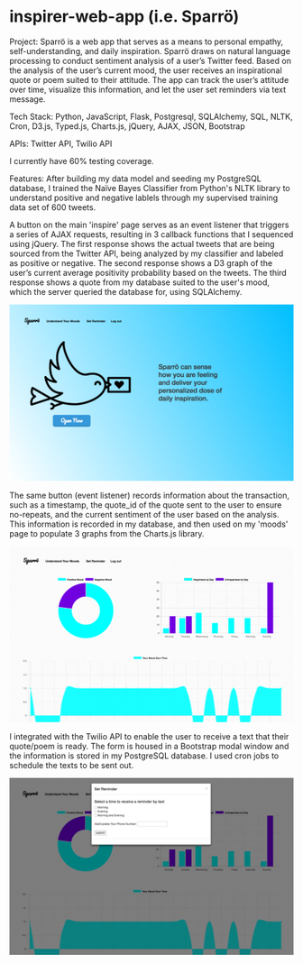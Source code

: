 # inspirer-web-app (i.e. Sparrö)

Project:
Sparrö is a web app that serves as a means to personal empathy, self-understanding, and daily inspiration. Sparrö draws on natural language processing to conduct sentiment analysis of a user’s Twitter feed. Based on the analysis of the user’s current mood, the user receives an inspirational quote or poem suited to their attitude. The app can track the user’s attitude over time, visualize this information, and let the user set reminders via text message.

Tech Stack:
Python, JavaScript, Flask, Postgresql, SQLAlchemy, SQL, NLTK, Cron, D3.js, Typed.js, Charts.js,  jQuery, AJAX, JSON, Bootstrap

APIs:
Twitter API, Twilio API


I currently have 60% testing coverage. 


Features:
After building my data model and seeding my PostgreSQL database,  I trained the Naïve Bayes Classifier from Python's NLTK library to understand positive and negative lablels through my supervised training data set of 600 tweets. 

A button on the main 'inspire' page serves as an event listener that triggers a series of AJAX requests, resulting in 3 callback functions that I sequenced using jQuery. The first response shows the actual tweets that are being sourced from the Twitter API, being analyzed by my classifier and labeled as positive or negative. The second response shows a D3 graph of the user’s current average positivity probability based on the tweets. The third response shows a quote from my database suited to the user's mood, which the server queried the database for, using SQLAlchemy.

![alt text](static/inspire.png "main 'inspire' page")


The same button (event listener) records information about the transaction, such as a timestamp, the quote_id of the quote sent to the user to ensure no-repeats, and the current sentiment of the user based on the analysis. This information is recorded in my database, and then used on my 'moods' page to populate 3 graphs from the Charts.js library. 

![alt text](static/moods.png "charts.js 'moods' page")


I integrated with the Twilio API to enable the user to receive a text that their quote/poem is ready. The form is housed in a Bootstrap modal window and the information is stored in my PostgreSQL database. I used cron jobs to schedule the texts to be sent out. 

![alt text](static/set_reminder.png "set reminder modal")

